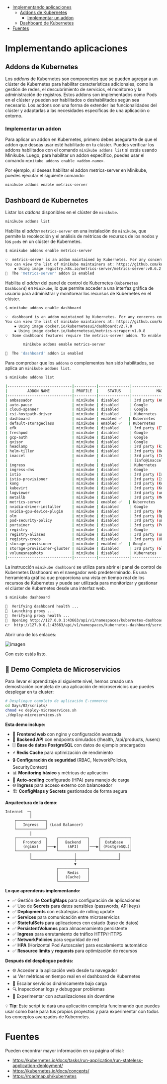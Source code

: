 - [Implementando aplicaciones](#implementando-aplicaciones)
  - [Addons de Kubernetes](#addons-de-kubernetes)
    - [Implementar un addon](#implementar-un-addon)
  - [Dashboard de Kubernetes](#dashboard-de-kubernetes)
- [Fuentes](#fuentes)

# Implementando aplicaciones

## Addons de Kubernetes

Los *addons* de Kubernetes son componentes que se pueden agregar a un clúster de Kubernetes para habilitar características adicionales, como la gestión de redes, el descubrimiento de servicios, el monitoreo y la administración de registros. Estos addons son implementados como Pods en el clúster y pueden ser habilitados o deshabilitados según sea necesario. Los addons son una forma de extender las funcionalidades del clúster y adaptarlas a las necesidades específicas de una aplicación o entorno.

### Implementar un addon

Para aplicar un addon en Kubernetes, primero debes asegurarte de que el addon que deseas usar esté habilitado en tu clúster. Puedes verificar los addons habilitados con el comando `minikube addons list` si estás usando Minikube. Luego, para habilitar un addon específico, puedes usar el comando `minikube addons enable <addon-name>`.

Por ejemplo, si deseas habilitar el addon metrics-server en Minikube, puedes ejecutar el siguiente comando:

```bash
minikube addons enable metrics-server
```

## Dashboard de Kubernetes

Listar los *addons* disponibles en el clúster de `minikube`.

```bash
minikube addons list
```

Habilita el *addon* `metrics-server` en una instalación de `minikube`, que permite la recolección y el análisis de métricas de recursos de los nodos y los `pods` en un clúster de Kubernetes.

```bash
$ minikube addons enable metrics-server

💡  metrics-server is an addon maintained by Kubernetes. For any concerns contact minikube on GitHub.
You can view the list of minikube maintainers at: https://github.com/kubernetes/minikube/blob/master/OWNERS
    ▪ Using image registry.k8s.io/metrics-server/metrics-server:v0.6.2
🌟  The 'metrics-server' addon is enabled
```

Habilita el *addon* del panel de control de Kubernetes (`Kubernetes Dashboard`) en `Minikube`, lo que permite acceder a una interfaz gráfica de usuario para administrar y monitorear los recursos de Kubernetes en el clúster.

```bash
$ minikube addons enable dashboard

💡  dashboard is an addon maintained by Kubernetes. For any concerns contact minikube on GitHub.
You can view the list of minikube maintainers at: https://github.com/kubernetes/minikube/blob/master/OWNERS
    ▪ Using image docker.io/kubernetesui/dashboard:v2.7.0
    ▪ Using image docker.io/kubernetesui/metrics-scraper:v1.0.8
💡  Some dashboard features require the metrics-server addon. To enable all features please run:

        minikube addons enable metrics-server

🌟  The 'dashboard' addon is enabled
```

Para comprobar que los `addons`  o complementos han sido habilitados, se aplica un `minikube addons list`. 

```bash
$ minikube addons list

|-----------------------------|----------|--------------|--------------------------------|
|         ADDON NAME          | PROFILE  |    STATUS    |           MAINTAINER           |
|-----------------------------|----------|--------------|--------------------------------|
| ambassador                  | minikube | disabled     | 3rd party (Ambassador)         |
| auto-pause                  | minikube | disabled     | Google                         |
| cloud-spanner               | minikube | disabled     | Google                         |
| csi-hostpath-driver         | minikube | disabled     | Kubernetes                     |
| dashboard                   | minikube | enabled ✅   | Kubernetes                     |
| default-storageclass        | minikube | enabled ✅   | Kubernetes                     |
| efk                         | minikube | disabled     | 3rd party (Elastic)            |
| freshpod                    | minikube | disabled     | Google                         |
| gcp-auth                    | minikube | disabled     | Google                         |
| gvisor                      | minikube | disabled     | Google                         |
| headlamp                    | minikube | disabled     | 3rd party (kinvolk.io)         |
| helm-tiller                 | minikube | disabled     | 3rd party (Helm)               |
| inaccel                     | minikube | disabled     | 3rd party (InAccel             |
|                             |          |              | [info@inaccel.com])            |
| ingress                     | minikube | disabled     | Kubernetes                     |
| ingress-dns                 | minikube | disabled     | Google                         |
| istio                       | minikube | disabled     | 3rd party (Istio)              |
| istio-provisioner           | minikube | disabled     | 3rd party (Istio)              |
| kong                        | minikube | disabled     | 3rd party (Kong HQ)            |
| kubevirt                    | minikube | disabled     | 3rd party (KubeVirt)           |
| logviewer                   | minikube | disabled     | 3rd party (unknown)            |
| metallb                     | minikube | disabled     | 3rd party (MetalLB)            |
| metrics-server              | minikube | enabled ✅   | Kubernetes                     |
| nvidia-driver-installer     | minikube | disabled     | Google                         |
| nvidia-gpu-device-plugin    | minikube | disabled     | 3rd party (Nvidia)             |
| olm                         | minikube | disabled     | 3rd party (Operator Framework) |
| pod-security-policy         | minikube | disabled     | 3rd party (unknown)            |
| portainer                   | minikube | disabled     | 3rd party (Portainer.io)       |
| registry                    | minikube | disabled     | Google                         |
| registry-aliases            | minikube | disabled     | 3rd party (unknown)            |
| registry-creds              | minikube | disabled     | 3rd party (UPMC Enterprises)   |
| storage-provisioner         | minikube | enabled ✅   | Google                         |
| storage-provisioner-gluster | minikube | disabled     | 3rd party (Gluster)            |
| volumesnapshots             | minikube | disabled     | Kubernetes                     |
|-----------------------------|----------|--------------|--------------------------------|
```

La instrucción `minikube dashboard` se utiliza para abrir el panel de control de Kubernetes Dashboard en el navegador web predeterminado. Es una herramienta gráfica que proporciona una vista en tiempo real de los recursos de Kubernetes y puede ser utilizada para monitorizar y gestionar el clúster de Kubernetes desde una interfaz web.

```bash
$ minikube dashboard

🤔  Verifying dashboard health ...
🚀  Launching proxy ...
🤔  Verifying proxy health ...
🎉  Opening http://127.0.0.1:43663/api/v1/namespaces/kubernetes-dashboard/services/http:kubernetes-dashboard:/proxy/ in your default browser...
👉  http://127.0.0.1:43663/api/v1/namespaces/kubernetes-dashboard/services/http:kubernetes-dashboard:/proxy/
```

Abrir uno de los enlaces: 

![imagen](https://user-images.githubusercontent.com/7296281/225211280-d1e0ffa6-ba0b-4b77-8a16-bf02ee1c99c2.png)

Con esto estás listo.

## 🚀 Demo Completa de Microservicios

Para llevar el aprendizaje al siguiente nivel, hemos creado una demostración completa de una aplicación de microservicios que puedes desplegar en tu cluster:

```bash
# Despliegue completo de aplicación E-commerce
cd Days/02/scripts/
chmod +x deploy-microservices.sh
./deploy-microservices.sh
```

**Esta demo incluye:**
- 🎨 **Frontend web** con nginx y configuración avanzada
- 🔧 **Backend API** con endpoints simulados (/health, /api/products, /users)
- 🗄️ **Base de datos PostgreSQL** con datos de ejemplo precargados
- ⚡ **Redis Cache** para optimización de rendimiento
- 🔒 **Configuración de seguridad** (RBAC, NetworkPolicies, SecurityContext)
- 📊 **Monitoring básico** y métricas de aplicación
- 🚀 **Auto-scaling** configurado (HPA) para manejo de carga
- 🌐 **Ingress** para acceso externo con balanceador
- 🏗️ **ConfigMaps y Secrets** gestionados de forma segura

**Arquitectura de la demo:**
```
Internet  ─┐
           │
    ┌─────────────┐
    │   Ingress   │ (Load Balancer)
    └─────────────┘
           │
    ┌─────────────┐    ┌─────────────┐    ┌─────────────┐
    │   Frontend  │    │   Backend   │    │  Database   │
    │   (nginx)   │───▶│    (API)    │───▶│ (PostgreSQL)│
    └─────────────┘    └─────────────┘    └─────────────┘
           │                   │                   │
           └───────────────────┼───────────────────┘
                               ▼
                       ┌─────────────┐
                       │    Redis    │
                       │   (Cache)   │
                       └─────────────┘
```

**Lo que aprenderás implementando:**
- ✅ Gestión de **ConfigMaps** para configuración de aplicaciones
- ✅ Uso de **Secrets** para datos sensibles (passwords, API keys)
- ✅ **Deployments** con estrategias de rolling update
- ✅ **Services** para comunicación entre microservicios
- ✅ **StatefulSets** para aplicaciones con estado (base de datos)
- ✅ **PersistentVolumes** para almacenamiento persistente
- ✅ **Ingress** para enrutamiento de tráfico HTTP/HTTPS
- ✅ **NetworkPolicies** para seguridad de red
- ✅ **HPA** (Horizontal Pod Autoscaler) para escalamiento automático
- ✅ **Resource limits** y **requests** para optimización de recursos

**Después del despliegue podrás:**
- 🌐 Acceder a la aplicación web desde tu navegador
- 📊 Ver métricas en tiempo real en el dashboard de Kubernetes
- 🔧 Escalar servicios dinámicamente bajo carga
- 🔍 Inspeccionar logs y debuggear problemas
- 🧪 Experimentar con actualizaciones sin downtime

💡 **Tip**: Este script te dará una aplicación completa funcionando que puedes usar como base para tus propios proyectos y para experimentar con todos los conceptos avanzados de Kubernetes.

# Fuentes

Pueden encontrar mayor información en su página oficial: 

- https://kubernetes.io/docs/tasks/run-application/run-stateless-application-deployment/
- https://kubernetes.io/docs/concepts/
- https://roadmap.sh/kubernetes
